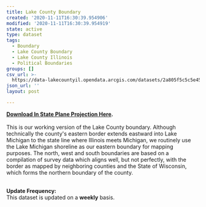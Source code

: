 ```yaml
---
title: Lake County Boundary
created: '2020-11-11T16:30:39.954906'
modified: '2020-11-11T16:30:39.954919'
state: active
type: dataset
tags:
  - Boundary
  - Lake County Boundary
  - Lake County Illinois
  - Political Boundaries
groups: []
csv_url: >-
  https://data-lakecountyil.opendata.arcgis.com/datasets/2a805f5c5c5e45fda6a2670a66aa57e4_2.csv?outSR=%7B%22latestWkid%22%3A3857%2C%22wkid%22%3A102100%7D
json_url: ''
layout: post

---
```

<div><b><a href='https://s3.amazonaws.com/lakecountygis-public/political_boundaries/lakecnty.zip' target='_blank'>Download In State Plane Projection Here</a>. </b><br /></div><div><br /></div>This is our working version of the Lake County boundary.
Although technically the county's eastern border extends eastward into Lake
Michigan to the state line where Illinois meets Michigan, we routinely use the
Lake Michigan shoreline as our eastern boundary for mapping purposes. The
north, west and south boundaries are based on a compilation of survey data
which aligns well, but not perfectly, with the border as mapped by neighboring
counties and the State of Wisconsin, which forms the northern boundary of the
county.<br /><p>
<br />
<b>Update Frequency:<br />
</b>This dataset is updated on a <b>weekly</b> basis.</p>
